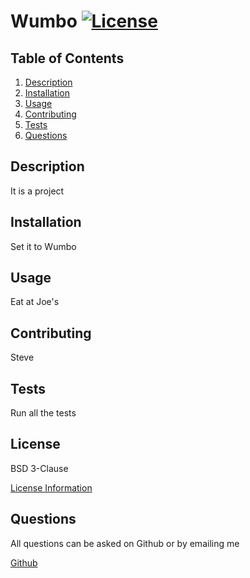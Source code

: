 # Wumbo [![License](https://img.shields.io/badge/License-BSD%203--Clause-blue.svg)](https://opensource.org/licenses/BSD-3-Clause)

## Table of Contents

1. [Description](#description)
2. [Installation](#installation)
3. [Usage](#usage)
4. [Contributing](#contributing)
5. [Tests](#tests)
6. [Questions](#questions)

## Description

It is a project

## Installation

Set it to Wumbo

## Usage

Eat at Joe's

## Contributing

Steve

## Tests

Run all the tests

## License

BSD 3-Clause

[License Information](https://opensource.org/licenses/BSD-3-Clause)
    

## Questions

All questions can be asked on Github or by emailing me

[Github](https://www.github.com/mels065)
  